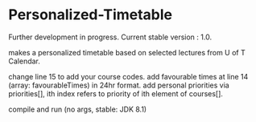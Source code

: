 # Personalized-Timetable

Further development in progress.
Current stable version : 1.0.

makes a personalized timetable based on selected lectures from U of T Calendar.

change line 15 to add your course codes.
add favourable times at line 14 (array: favourableTimes) in 24hr format.
add personal priorities via priorities[], ith index refers to priority of ith element of courses[].

compile and run (no args, stable: JDK 8.1)
